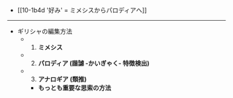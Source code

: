 - [[10-1b4d '好み' = ミメシスからパロディアへ]]
---
- ギリシャの編集方法
  - 1. **ミメシス**
  - 2. **パロディア (諧謔 -かいぎゃく- 特徴検出)**
  - 3. **アナロギア (類推)**
    - **もっとも重要な思索の方法**